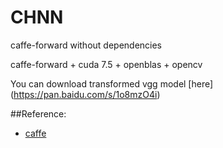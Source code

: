 # CHNN
caffe-forward without dependencies

caffe-forward + cuda 7.5 + openblas + opencv

You can download transformed vgg model [here] (https://pan.baidu.com/s/1o8mzO4i)


##Reference:
* [caffe](http://caffe.berkeleyvision.org/)
